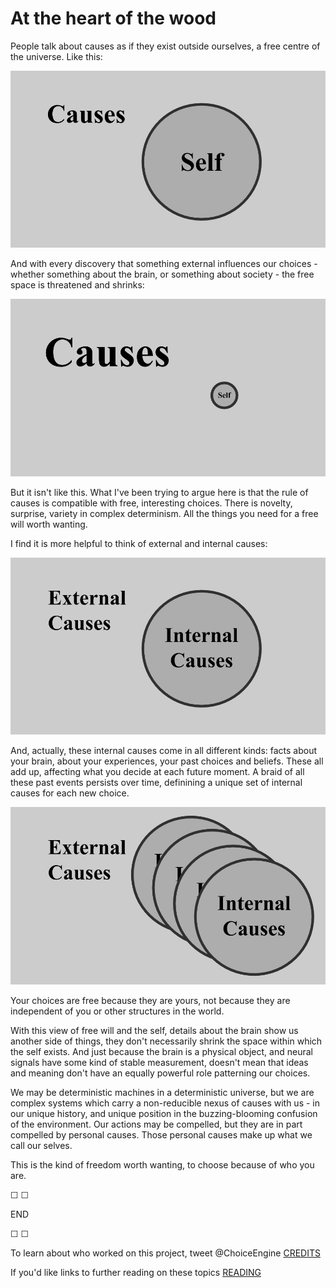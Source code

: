 # At the heart of the wood

People talk about causes as if they exist outside ourselves, a free centre of the universe. Like this:

![ ](assets/cause1.png)

And with every discovery that something external influences our choices - whether something about the brain, or something about society - the free space is threatened and shrinks:

![ ](assets/cause2.png)

But it isn't like this. What I've been trying to argue here is that the rule of causes is compatible with free, interesting choices. There is novelty, surprise, variety in complex determinism. All the things you need for a free will worth wanting.

I find it is more helpful to think of external and internal causes:

![ ](assets/cause3.png)

And, actually, these internal causes come in all different kinds: facts about your brain, about your experiences, your past choices and beliefs. These all add up, affecting what you decide at each future moment. A braid of all these past events persists over time, definining a unique set of internal causes for each new choice.

![ ](assets/cause4.png)

Your choices are free because they are yours, not because they are independent of you or other structures in the world. 

With this view of free will and the self, details about the brain show us another side of things, they don't necessarily shrink the space within which the self exists. And just because the brain is a physical object, and neural signals have some kind of stable measurement, doesn't mean that ideas and meaning don't have an equally powerful role patterning our choices.

We may be deterministic machines in a deterministic universe, but we are complex systems which carry a non-reducible nexus of causes with us - in our unique history, and unique position in the buzzing-blooming confusion of the environment. Our actions may be compelled, but they are in part compelled by personal causes. Those personal causes make up what we call our selves.

This is the kind of freedom worth wanting, to choose because of who you are.

&#9744; &#9744;

END

&#9744; &#9744;

To learn about who worked on this project, tweet @ChoiceEngine [CREDITS](https://twitter.com/intent/tweet?text=@ChoiceEngine%20CREDITS)

If you'd like links to further reading on these topics [READING](https://twitter.com/intent/tweet?text=@ChoiceEngine%20READING)
